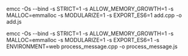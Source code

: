 emcc -Os --bind -s STRICT=1 -s ALLOW_MEMORY_GROWTH=1 -s MALLOC=emmalloc -s MODULARIZE=1 -s EXPORT_ES6=1 add.cpp -o add.js



emcc -Os --bind -s STRICT=1 -s ALLOW_MEMORY_GROWTH=1 -s MALLOC=emmalloc -s MODULARIZE=1 -s EXPORT_ES6=1 -s ENVIRONMENT=web process_message.cpp -o process_message.js
